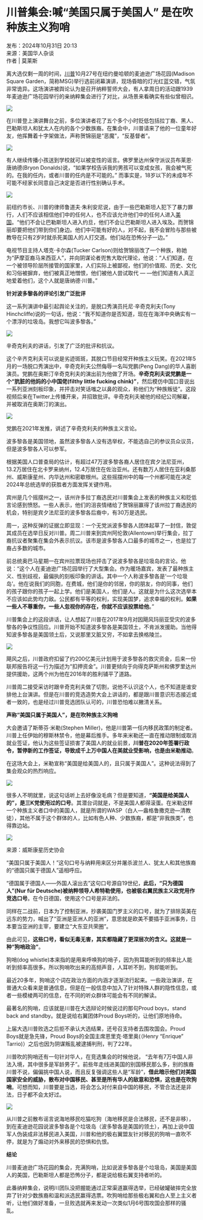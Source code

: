 # 川普集会:喊“美国只属于美国人” 是在吹种族主义狗哨

发布：2024年10月31日 20:13  
来源：美国华人杂谈  
作者 | 莫莱斯  

离大选仅剩一周的时间，[川普](https://info.51.ca/keywords/%E5%B7%9D%E6%99%AE "有关 川普 的更多信息")10月27号在纽约曼哈顿的麦迪逊广场花园(Madison Square Garden，简称MSG)举行选前闭幕演讲，现场昏暗的灯光红蓝交错，气氛非常诡异。这场演讲被舆论认为是召开纳粹誓师大会，有人拿周日的活动跟1939年麦迪逊广场花园举行的亲纳粹集会进行了对比，从场景来看确实有些似曾相识。

![](https://info.51.ca/assets/images/default-img.png)

在川普登上演讲舞台之前，多位演讲者花了五个多个小时贬低包括拉丁裔、黑人、巴勒斯坦人和犹太人在内的各个少数族裔。在集会中，川普请来了他的一位童年好友，他挥舞着十字架做法，声称贺锦丽是“恶魔”，“反基督者”。

![](https://info.51.ca/assets/images/default-img.png)

有人继续传播小孩送到学校就可以被变性的谣言。佛罗里达州保守派议员布莱恩·唐纳德(Bryon Donalds)说，“如果学校告诉我的男孩可以变成女孩，我会被气死的。在我的任内，或者川普的任内是不可能的。” 而事实是，18岁以下的未成年不可能不经家长同意自己决定是否进行性别确认手术。

![](https://info.51.ca/assets/images/default-img.png)

前纽约市长、川普的律师鲁道夫·朱利安尼说，由于一些巴勒斯坦人犯下了暴力罪行，人们不应该相信他们中的任何人，也不应该允许他们中的任何人进入[美国](https://info.51.ca/keywords/%E7%BE%8E%E5%9B%BD "有关 美国 的更多信息")。“他们不会让巴勒斯坦人进入约旦，他们不会让巴勒斯坦人进入埃及。而贺锦丽却要把他们带到你们身边。他们中可能有好的人，对不起，我不会冒险与那些被教导在只有2岁时就杀死美国人的人打交道。他们站在恐怖分子一边。”

电视节目主持人塔克·卡尔森(Tucker Carlson)则给贺锦丽改了一个种族，称她为“萨摩亚裔马来西亚人”，并向阴谋论者兜售大取代理论，他说：“人们知道，在一个被领导阶层所接管的国家里，人们实际上被鄙视，他们的价值观、历史、文化和习俗被摒弃，他们被真正地憎恨，他们被他人尝试取代 — —他们知道有人真正地爱着他们，这个人就是唐纳德·川普。”

**针对波多黎各的评论引发广泛批评**

这一系列演讲中最引起舆论关注的，是脱口秀演员托尼·辛奇克利夫(Tony Hinchcliffe)说的一句话，他说：“我不知道你是否知道，现在在海洋中央确实有一个漂浮的垃圾岛。我想它叫波多黎各。”

![](https://info.51.ca/assets/images/default-img.png)

辛奇克利夫的讲话，引发了广泛的批评和抗议。

这个辛齐克利夫可以说是劣迹斑斑，其脱口节目经常开种族主义玩笑。在2021年5月的一场脱口秀演出中，辛奇克利夫公然侮辱一名叫党鹏(Peng Dang)的华人喜剧演员。党鹏在奥斯汀辛奇克利夫的演出前为他做了开场。**辛奇克利夫说党鹏是一个“肮脏的他妈的小中国佬(filthy little fucking chink)”**，然后模仿中国口音说出一系列亚洲刻板印象，并抨击对笑话嗤之以鼻的观众，称他们为“种族叛徒”。这段视频后来在Twitter上传播开来，并招致批评。辛奇克利夫被他的经纪公司解雇，并被取消在奥斯汀的演出。

![](https://info.51.ca/assets/images/default-img.png)

党鹏在2021年发推，讲述了辛奇克利夫的种族主义言论。

波多黎各是美国领地，虽然波多黎各人没有选举权，不能选自己的参议员众议员，但是波多黎各人可以参军。

根据美国人口普查局的估计，有超过47万波多黎各裔人居住在宾夕法尼亚州，13.2万居住在北卡罗来纳州，12.4万居住在佐治亚州。还有数万人居住在亚利桑那州、威斯康星州、内华达州和密歇根州。这些摇摆州中的每一个州都可能在决定2024年总统选举的获胜者方面发挥关键作用。

宾州是几个摇摆州之一，该州许多拉丁裔选民对川普集会上发表的种族主义和贬低言论感到愤怒。一些人表示，他们的沮丧情绪给了贺锦丽赢得了该州拉丁裔选民的机会，特别是宾夕法尼亚的波多黎各后裔中，有30万是选民。

周一，这种反弹的证据立即显现：一个无党派波多黎各人团体起草了一封信，敦促其成员在选举日反对川普。周二川普来到宾州阿伦敦(Allentown)举行集会，拉丁裔抗议者聚集在集会外表示抗议。该市是波多黎各人口最多的城市之一，也是拉丁裔占多数的城市。

前总统奥巴马星期一在宾州拉票现场也抨击了说波多黎各是垃圾岛的言论。他说：“这个人在麦迪逊广场花园举行了大型集会。作为暖场嘉宾，发表了最种族主义、性别歧视，最偏执的刻板印象的讲话。其中一个人称波多黎各是‘一个垃圾岛’。他在说我们的同胞，在费城，他们是你的邻居，你的朋友，你的同事，他们的孩子跟你的孩子一起上学。他们是美国人，他们是人。这就是为什么这次选举本不应该如此势均力敌。公民都有平等的权利，实现美国梦，追求幸福的权利。**如果一些人不尊重你，一些人忽视你的存在，你就不应该投票给他**。”

川普集会上的这段讲话，让人想起了川普在2017年9月对因飓风玛丽亚受灾的波多黎各的争议性回应。川普开始不知道波多黎各是美国领土，不肯派发援助。当他得知波多黎各是美国领土后，又说那里又脏又穷，不如拿去换格陵兰。

![](https://info.51.ca/assets/images/default-img.png)

飓风之后，川普政府扣留了约200亿美元计划用于波多黎各的救灾资金，后来一份联邦报告将这一行为描述为“扣押资金”。川普更倾向于向得克萨斯州和佛罗里达州提供援助，这两个州为他在2016年的胜利铺平了道路。

川普周二接受采访时跟辛奇克利夫做了切割，说他不认识这个人，也不知道是谁安排他上台演讲。但是在川普的竞选造势大会上讲话的，都是跟川普意识形态接近或者一致的，也是经过川普竞选团队认可的，川普恐怕难以撇清关系。

**声称“美国只属于美国人”，是在吹种族主义狗哨**

大会邀请了斯蒂芬·米勒(Stephen Miller)，他是川普第一任内移民政策的制定者。川普上任伊始的穆斯林禁令，他是幕后推手。多年来米勒还一直在推动限制或取消就业签证，他认为这些签证损害了美国人的就业前景，**川普在2020年签署行政令，暂停新的工作签证，导致成千上万中国人在美就业受影响，也是由米勒推动**。

在这场大会上，米勒宣称“美国是给美国人的，且只属于美国人”。这种说法得到了集会观众的热烈响应。

![](https://info.51.ca/assets/images/default-img.png)

很多人不明就里，说这句话听上去好像没毛病？但是要知道，**“美国是给美国人的”，是三K党使用过的口号**。其潜台词就是，不是美国人都得滚蛋。在米勒这样一个种族主义者口中的美国人，就是所谓的WASP（白人—盎格鲁撒克逊—清教徒），其他不属于这个群体的人，比如有色人种、少数族裔，都是“非我族类”，也得靠边站。

![](https://info.51.ca/assets/images/default-img.png)

来源：威斯康星历史协会

“美国只属于美国人！”这句口号与纳粹用来区分并屠杀波兰人、犹太人和其他族裔的“德国只属于德国人”遥相呼应。

“德国属于德国人——外国人滚出去”这句口号源自19世纪，**此后，“只为德国人”(Nur für Deutsche)被纳粹领导人希特勒使用，也被极右翼民族主义政党用作竞选口号**。在今日德国，使用这个口号是非法的。

同样在二战前，日本为了控制亚洲，抄袭美国门罗主义的口号，就为了排除英美在远东的势力，喊出了“亚洲是亚洲人的亚洲”，意思就是欧美不要插手亚洲事务，日本要当亚洲的主宰，要建立“大东亚共荣圈”。

由此可见，**这些口号，看似无毒无害，其实都隐藏了更深层次的含义。这就是一种“狗哨政治”**。

狗哨(dog whistle)本来指的是用来呼唤狗的哨子，因为狗耳能听到的频率比人能听到频率高很多。所以狗哨吹出来的高频声音，人耳听不到，狗却能听到。

最近20多年，狗哨这个词在政治方面的内涵才逐渐流行起来。一些政治演讲，在普通大众看来是普通信息，但是在一般信息中加入了针对特殊人群的隐性信息，或者一些模棱两可的信息，在不同的听众群体可能会有不同的解读。

最著名的狗哨，应该就是川普在大选辩论时候说过的那句Proud boys，stand back and standby。就是说给右翼团体Proud Boys听的，让他们原地待命。

上届大选川普败选之后拒不承认大选结果，还号召支持者去围攻国会。Proud Boys就是急先锋，Proud Boys的全国主席恩里克·塔里奥(（Henry “Enrique” Tarrio)）之后也因为阴谋叛乱被逮捕判刑，判了22年。

川普吹的狗哨还有一句针对华人，在竞选集会的时候他说， “去年有7万中国人非法入境，其中很多是军龄男子”。前些年走线进美国的别国移民那么多，别的族裔川普不说，偏偏挑中国人说，而且反复强调这些人是“军龄”，**借此暗示他们对美国国家安全的威胁，散布对中国移民、甚至是所有华人的敌意和恐惧，这也是在吹狗哨**。可想而知，川普要是当选，将会怎么对付来自中国的移民，不管合法还是非法，日子都不会太好过。

![](https://info.51.ca/assets/images/default-img.png)

从川普之前散布谣言说海地移民吃猫吃狗（海地移民是合法移民，还不是非移），到在麦迪逊花园说波多黎各是个垃圾岛（波多黎各是美国的领土），再加上说中国军人伪装成非法移民进入美国，川普和他的极右翼盟友针对移民的狗哨一直吹不停，就是为了煽动对外来移民的恐惧和仇恨。

**结论**

川普麦迪逊广场花园的集会，充满狗哨，比如说波多黎各是个垃圾岛，美国是美国人的美国，巴勒斯坦人都是恐怖分子，都是说给极右翼支持者听的。

此番纳粹集会，说明川团队没把握能通过正常渠道赢得选举，已经破罐破摔完全放弃了针对少数族裔和温和派选民赢得选票。吹狗哨给那些极右翼和白人至上主义者听，让他们做好准备，一旦败选就再来发动一次类似1月6号围攻国会那样的骚乱。
